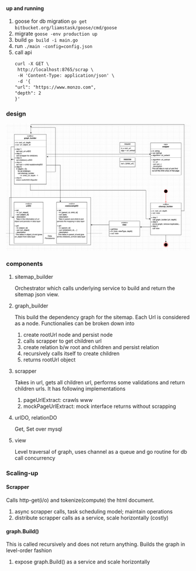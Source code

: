 #### up and running
1. goose for db migration `go get bitbucket.org/liamstask/goose/cmd/goose`
1. migrate `goose -env production up`
1. build `go build -i main.go`
1. run `./main -config=config.json`
1. call api
    ```
   curl -X GET \
     http://localhost:8765/scrap \
     -H 'Content-Type: application/json' \
     -d '{
   	"url": "https://www.monzo.com",
   	"depth": 2
   }'

    ```

### design

![architecture](./assets/architecture.png)

### components

1. sitemap_builder
    
    Orchestrator which calls underlying service to build and return the sitemap json view.

1. graph_builder

    This build the dependency graph for the sitemap. Each Url is considered as a node.
Functionalies can be broken down into
    1. create rootUrl node and persist node
    1. calls scrapper to get children url
    1. create relation b/w root and children and persist relation
    1. recursively calls itself to create children
    1. returns rootUrl object

1. scrapper

    Takes in url, gets all children url, performs some validations and return children urls.
It has following implementations
    1. pageUrlExtract: crawls www
    1. mockPageUrlExtract: mock interface returns without scrapping

1. urlDO, relationDO

    Get, Set over mysql

1. view
    
    Level traversal of graph, uses channel as a queue and go routine for db call concurrency
    
### Scaling-up

#### Scrapper

Calls http-get(i/o) and tokenize(compute) the html document. 

1. async scrapper calls, task scheduling model; maintain operations
1. distribute scrapper calls as a service, scale horizontally (costly)

#### graph.Build()

This is called recursively and does not return anything. Builds the graph in level-order fashion

1. expose graph.Build() as a service and scale horizontally

